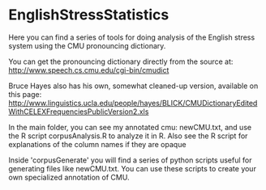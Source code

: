 # EnglishStressStatistics
Here you can find a series of tools for doing analysis of the English stress system using the CMU pronouncing dictionary.

You can get the pronouncing dictionary directly from the source at:
http://www.speech.cs.cmu.edu/cgi-bin/cmudict

Bruce Hayes also has his own, somewhat cleaned-up version, available on this page:
http://www.linguistics.ucla.edu/people/hayes/BLICK/CMUDictionaryEditedWithCELEXFrequenciesPublicVersion2.xls

In the main folder, you can see my annotated cmu: newCMU.txt, and use the R script corpusAnalysis.R to analyze it in R.  Also see the R script for explanations of the column names if they are opaque

Inside 'corpusGenerate' you will find a series of python scripts useful for generating files like newCMU.txt.  You can use these scripts to create your own specialized annotation of CMU.
